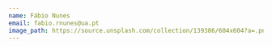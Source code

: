 ```yaml
---
name: Fábio Nunes
email: fabio.rnunes@ua.pt
image_path: https://source.unsplash.com/collection/139386/604x604?a=.png
---
```

